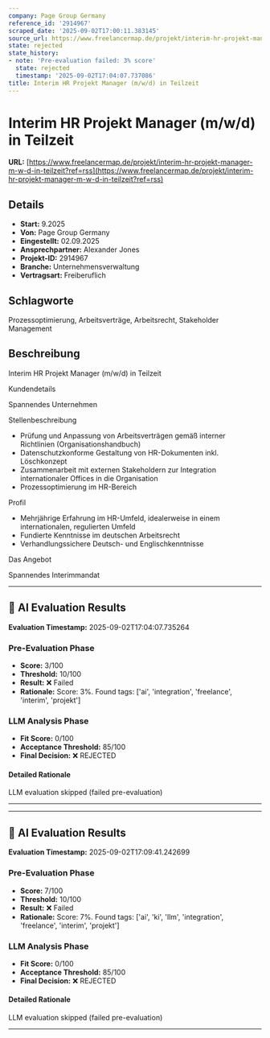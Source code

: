 ```yaml
---
company: Page Group Germany
reference_id: '2914967'
scraped_date: '2025-09-02T17:00:11.383145'
source_url: https://www.freelancermap.de/projekt/interim-hr-projekt-manager-m-w-d-in-teilzeit?ref=rss
state: rejected
state_history:
- note: 'Pre-evaluation failed: 3% score'
  state: rejected
  timestamp: '2025-09-02T17:04:07.737086'
title: Interim HR Projekt Manager (m/w/d) in Teilzeit
---
```



# Interim HR Projekt Manager (m/w/d) in Teilzeit
**URL:** [https://www.freelancermap.de/projekt/interim-hr-projekt-manager-m-w-d-in-teilzeit?ref=rss](https://www.freelancermap.de/projekt/interim-hr-projekt-manager-m-w-d-in-teilzeit?ref=rss)
## Details
- **Start:** 9.2025
- **Von:** Page Group Germany
- **Eingestellt:** 02.09.2025
- **Ansprechpartner:** Alexander Jones
- **Projekt-ID:** 2914967
- **Branche:** Unternehmensverwaltung
- **Vertragsart:** Freiberuflich

## Schlagworte
Prozessoptimierung, Arbeitsverträge, Arbeitsrecht, Stakeholder Management

## Beschreibung
Interim HR Projekt Manager (m/w/d) in Teilzeit

Kundendetails

Spannendes Unternehmen

Stellenbeschreibung
- Prüfung und Anpassung von Arbeitsverträgen gemäß interner Richtlinien (Organisationshandbuch)
- Datenschutzkonforme Gestaltung von HR-Dokumenten inkl. Löschkonzept
- Zusammenarbeit mit externen Stakeholdern zur Integration internationaler Offices in die Organisation
- Prozessoptimierung im HR-Bereich

Profil
- Mehrjährige Erfahrung im HR-Umfeld, idealerweise in einem internationalen, regulierten Umfeld
- Fundierte Kenntnisse im deutschen Arbeitsrecht
- Verhandlungssichere Deutsch- und Englischkenntnisse

Das Angebot

Spannendes Interimmandat

---

## 🤖 AI Evaluation Results

**Evaluation Timestamp:** 2025-09-02T17:04:07.735264

### Pre-Evaluation Phase
- **Score:** 3/100
- **Threshold:** 10/100
- **Result:** ❌ Failed
- **Rationale:** Score: 3%. Found tags: ['ai', 'integration', 'freelance', 'interim', 'projekt']

### LLM Analysis Phase
- **Fit Score:** 0/100
- **Acceptance Threshold:** 85/100
- **Final Decision:** ❌ REJECTED

#### Detailed Rationale
LLM evaluation skipped (failed pre-evaluation)

---


---

## 🤖 AI Evaluation Results

**Evaluation Timestamp:** 2025-09-02T17:09:41.242699

### Pre-Evaluation Phase
- **Score:** 7/100
- **Threshold:** 10/100
- **Result:** ❌ Failed
- **Rationale:** Score: 7%. Found tags: ['ai', 'ki', 'llm', 'integration', 'freelance', 'interim', 'projekt']

### LLM Analysis Phase
- **Fit Score:** 0/100
- **Acceptance Threshold:** 85/100
- **Final Decision:** ❌ REJECTED

#### Detailed Rationale
LLM evaluation skipped (failed pre-evaluation)

---
